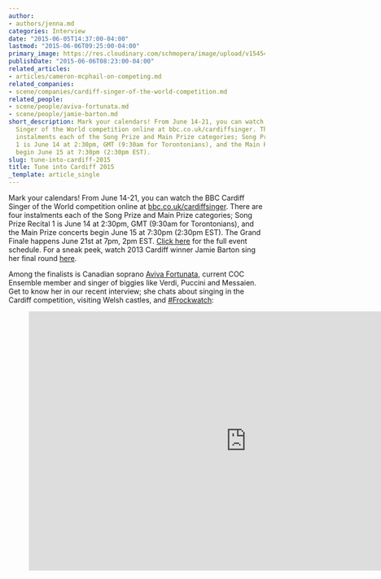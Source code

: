 ```yaml
---
author:
- authors/jenna.md
categories: Interview
date: "2015-06-05T14:37:00-04:00"
lastmod: "2015-06-06T09:25:00-04:00"
primary_image: https://res.cloudinary.com/schmopera/image/upload/v1545409169/media/webhook-uploads/1433529944876/Cardiff.jpg.jpg
publishDate: "2015-06-06T08:23:00-04:00"
related_articles:
- articles/cameron-mcphail-on-competing.md
related_companies:
- scene/companies/cardiff-singer-of-the-world-competition.md
related_people:
- scene/people/aviva-fortunata.md
- scene/people/jamie-barton.md
short_description: Mark your calendars! From June 14-21, you can watch the BBC Cardiff
  Singer of the World competition online at bbc.co.uk/cardiffsinger. There are four
  instalments each of the Song Prize and Main Prize categories; Song Prize Recital
  1 is June 14 at 2:30pm, GMT (9:30am for Torontonians), and the Main Prize concerts
  begin June 15 at 7:30pm (2:30pm EST).
slug: tune-into-cardiff-2015
title: Tune into Cardiff 2015
_template: article_single
---
```


Mark your calendars! From June 14-21, you can watch the BBC Cardiff Singer of the World competition online at [bbc.co.uk/cardiffsinger](http://www.bbc.co.uk/events/r2hzp6?lang=en). There are four instalments each of the Song Prize and Main Prize categories; Song Prize Recital 1 is June 14 at 2:30pm, GMT (9:30am for Torontonians), and the Main Prize concerts begin June 15 at 7:30pm (2:30pm EST). The Grand Finale happens June 21st at 7pm, 2pm EST. [Click here](http://www.bbc.co.uk/events/r2hzp6/by/date/2015/06/08?event_details=setlist) for the full event schedule. For a sneak peek, watch 2013 Cardiff winner Jamie Barton sing her final round [here](https://www.youtube.com/watch?v=21IFC1JkyvA).

Among the finalists is Canadian soprano [Aviva Fortunata](/scene/people/aviva-fortunata/), current COC Ensemble member and singer of biggies like Verdi, Puccini and Messaien. Get to know her in our recent interview; she chats about singing in the Cardiff competition, visiting Welsh castles, and [#Frockwatch](http://www.bbc.co.uk/programmes/articles/13C7wFb8ggwQ6RQwK3Sfdlc/frockwatch):

<figure data-type="video">
<iframe width="854" height="510" src="https://www.youtube.com/embed/qhiW-BpKTwU" frameborder="0" allowfullscreen></iframe>
</figure>
